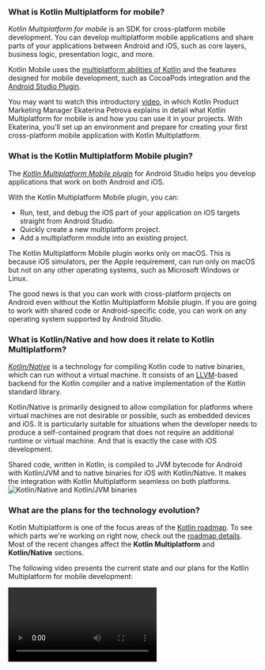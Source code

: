 [//]: # (title: Kotlin Multiplatform for mobile FAQ)

### What is Kotlin Multiplatform for mobile?

_Kotlin Multiplatform for mobile_ is an SDK for cross-platform mobile development. You can develop 
multiplatform mobile applications and share parts of your applications between Android and iOS, such as core layers, 
business logic, presentation logic, and more.

Kotlin Mobile uses the [multiplatform abilities of Kotlin](multiplatform.md) and the features 
designed for mobile development, such as CocoaPods integration and the [Android Studio Plugin](#what-is-the-kotlin-multiplatform-mobile-plugin).

You may want to watch this introductory [video](https://www.youtube.com/watch?v=mdN6P6RI__k), in which Kotlin Product Marketing Manager Ekaterina Petrova explains in detail what Kotlin Multiplatform for mobile is and how you can use it in your projects. 
With Ekaterina, you'll set up an environment and prepare for creating your first cross-platform mobile application with Kotlin Multiplatform.

### What is the Kotlin Multiplatform Mobile plugin?

The _[Kotlin Multiplatform Mobile plugin](https://plugins.jetbrains.com/plugin/14936-kotlin-multiplatform-mobile)_
for Android Studio helps you develop applications that work on both Android and iOS. 

With the Kotlin Multiplatform Mobile plugin, you can:
* Run, test, and debug the iOS part of your application on iOS targets straight from Android Studio.
* Quickly create a new multiplatform project.
* Add a multiplatform module into an existing project.

The Kotlin Multiplatform Mobile plugin works only on macOS. This is because iOS simulators, per the Apple requirement, can run only on macOS 
but not on any other operating systems, such as Microsoft Windows or Linux.

The good news is that you can work with cross-platform projects on Android even without the Kotlin Multiplatform Mobile plugin. If you are going to work 
with shared code or Android-specific code, you can work on any operating system supported by Android Studio.

### What is Kotlin/Native and how does it relate to Kotlin Multiplatform?

_[Kotlin/Native](native-overview.md)_ is a technology for compiling Kotlin code to native 
binaries, which can run without a virtual machine. It consists of an [LLVM](https://llvm.org/)-based backend for the 
Kotlin compiler and a native implementation of the Kotlin standard library.

Kotlin/Native is primarily designed to allow compilation for platforms where virtual machines are not desirable or 
possible, such as embedded devices and iOS. It is particularly suitable for situations when the developer needs to produce 
a self-contained program that does not require an additional runtime or virtual machine. And that is exactly the case with 
iOS development.

Shared code, written in Kotlin, is compiled to JVM bytecode for Android with Kotlin/JVM and to native binaries for iOS 
with Kotlin/Native. It makes the integration with Kotlin Multiplatform seamless on both platforms.
![Kotlin/Native and Kotlin/JVM binaries](kotlin-native-and-jvm-binaries.png)

### What are the plans for the technology evolution?

Kotlin Multiplatform is one of the focus areas of the [Kotlin roadmap](roadmap.md). To see which parts we're 
working on right now, check out the [roadmap details](roadmap.md#roadmap-details). 
Most of the recent changes affect the **Kotlin Multiplatform** and **Kotlin/Native** sections.

The following video presents the current state and our plans for the Kotlin Multiplatform for mobile development: 

<video href="CngKDGBlFxk" title="Kotlin Multiplatform Mobile Is in Beta – Start Using It Now!"/>

### Can I run an iOS application on Microsoft Windows or Linux?

If you want to write iOS-specific code and run an iOS application on a simulated or real device, use a Mac with a macOS
([use the Kotlin Multiplatform Mobile plugin for it](#what-is-the-kotlin-multiplatform-mobile-plugin)). This is because iOS simulators can run only on macOS, per 
the Apple requirement, but cannot run on other operating systems, such as Microsoft Windows or Linux.

If you are going to work with shared code or Android-specific code, you can work on any operating system supported by Android Studio.

### Where can I get complete examples to play with?

* [Curated samples](multiplatform-mobile-samples.md)
* [Create a multiplatform app using Ktor and SQLDelight – tutorial](multiplatform-mobile-ktor-sqldelight.md)

### In which IDE should I work on my cross-platform app?

You can work in [Android Studio](https://developer.android.com/studio). Android Studio allows the use of the 
[Kotlin Multiplatform Mobile plugin](#what-is-the-kotlin-multiplatform-mobile-plugin), which is a part of the Kotlin ecosystem. Enable the Kotlin Multiplatform Mobile plugin in Android Studio 
if you want to write iOS-specific code and launch an iOS application on a simulated or real device. The plugin can be used only on macOS.

Most of our adopters use Android Studio. However, if there is any reason for you not to use it, there is another option: 
you can use [IntelliJ IDEA](https://www.jetbrains.com/idea/download). IntelliJ IDEA provides the ability to create 
a multiplatform mobile application from the Project Wizard, but you won't be able to launch an iOS application from the IDE.

### How can I write concurrent code in Kotlin Multiplatform projects?

You can easily write concurrent code in your cross-platform mobile projects with the new [Kotlin/Native memory manager](native-memory-manager.md)
that lifted previous limitations and aligned the behaviour between Kotlin/JVM and Kotlin/Native. The new memory manager
has been enabled by default since Kotlin 1.7.20.

### How can I speed up my Kotlin Multiplatform module compilation for iOS?
See these [tips for improving Kotlin/Native compilation times](native-improving-compilation-time.md).

## What platforms do you support?

Kotlin Multiplatform supports development for:

* Android applications and libraries
* [Android NDK](https://developer.android.com/ndk) (ARM64 and ARM32)
* Apple iOS devices and simulators
* Apple watchOS devices and simulators

The [Kotlin Multiplatform](multiplatform.md) technology also supports [other platforms](multiplatform-dsl-reference.md#targets),
including JavaScript, Linux, Windows, and WebAssembly.